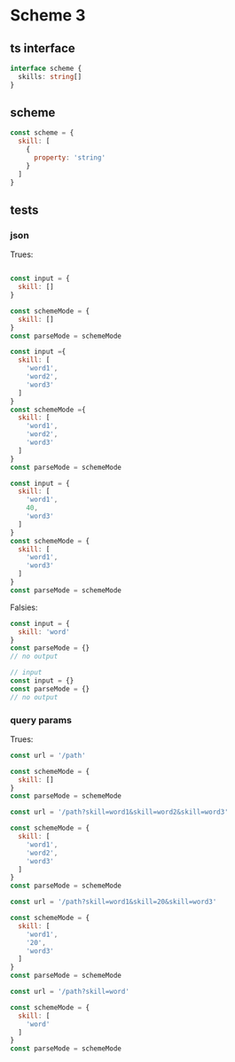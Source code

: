 

# Scheme 3

## ts interface

```ts
interface scheme {
  skills: string[]
}
```



## scheme

```js
const scheme = {
  skill: [
    {
      property: 'string'
    }
  ]
}
```



## tests



### json

Trues:

```js

const input = {
  skill: []
}

const schemeMode = {
  skill: []
}
const parseMode = schemeMode
```

```js
const input ={
  skill: [
    'word1',
    'word2',
    'word3'
  ]
}
const schemeMode ={
  skill: [
    'word1',
    'word2',
    'word3'
  ]
}
const parseMode = schemeMode
```

```js
const input = {
  skill: [
    'word1',
    40,
    'word3'
  ]
}
const schemeMode = {
  skill: [
    'word1',
    'word3'
  ]
}
const parseMode = schemeMode
```

Falsies:

```js
const input = {
  skill: 'word'
}
const parseMode = {}
// no output
```

```js
// input
const input = {}
const parseMode = {}
// no output
```



### query params

Trues:

```js
const url = '/path'

const schemeMode = {
  skill: []
}
const parseMode = schemeMode
```

```js
const url = '/path?skill=word1&skill=word2&skill=word3'

const schemeMode = {
  skill: [
    'word1',
    'word2',
    'word3'
  ]
}
const parseMode = schemeMode
```

```js
const url = '/path?skill=word1&skill=20&skill=word3'

const schemeMode = {
  skill: [
    'word1',
    '20',
    'word3'
  ]
}
const parseMode = schemeMode
```

```js
const url = '/path?skill=word'

const schemeMode = {
  skill: [
    'word'
  ]
}
const parseMode = schemeMode
```